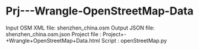# Prj---Wrangle-OpenStreetMap-Data

Input OSM XML file: shenzhen_china.osm
Output JSON file: shenzhen_china.osm.json
Project file : Project+-+Wrangle+OpenStreetMap+Data.html
Script : openStreetMap.py

